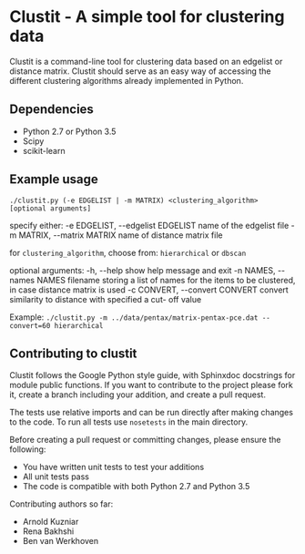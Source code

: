 Clustit - A simple tool for clustering data
===========================================

Clustit is a command-line tool for clustering data based on an edgelist or distance matrix.
Clustit should serve as an easy way of accessing the different clustering algorithms already implemented in Python.

Dependencies
------------
 * Python 2.7 or Python 3.5
 * Scipy
 * scikit-learn

Example usage
-------------
`./clustit.py (-e EDGELIST | -m MATRIX) <clustering_algorithm> [optional arguments]`

specify either:
  -e EDGELIST, --edgelist EDGELIST
                        name of the edgelist file
  -m MATRIX, --matrix MATRIX
                        name of distance matrix file

for `clustering_algorithm`, choose from:
    `hierarchical` or `dbscan`

optional arguments:
  -h, --help            show help message and exit
  -n NAMES, --names NAMES
                        filename storing a list of names for the items to be
                        clustered, in case distance matrix is used
  -c CONVERT, --convert CONVERT
                        convert similarity to distance with specified a cut-
                        off value

Example:
`./clustit.py -m ../data/pentax/matrix-pentax-pce.dat --convert=60 hierarchical`



Contributing to clustit
-----------------------
Clustit follows the Google Python style guide, with Sphinxdoc docstrings for module public functions. If you want to
contribute to the project please fork it, create a branch including your addition, and create a pull request.

The tests use relative imports and can be run directly after making
changes to the code. To run all tests use `nosetests` in the main directory.

Before creating a pull request or committing changes, please ensure the following:
* You have written unit tests to test your additions
* All unit tests pass
* The code is compatible with both Python 2.7 and Python 3.5

Contributing authors so far:
* Arnold Kuzniar
* Rena Bakhshi
* Ben van Werkhoven

